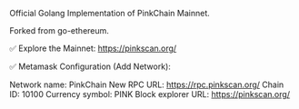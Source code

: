 Official Golang Implementation of PinkChain Mainnet.

Forked from go-ethereum.

✅ Explore the Mainnet: https://pinkscan.org/

✅ Metamask Configuration (Add Network):

Network name: PinkChain 
New RPC URL: https://rpc.pinkscan.org/ 
Chain ID: 10100 
Currency symbol: PINK 
Block explorer URL: https://pinkscan.org/ 


